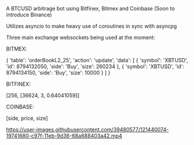 
A BTCUSD arbitrage bot using Bitfinex, Bitmex and Coinbase (Soon to introduce Binance)

Utilizes asyncio to make heavy use of coroutines in sync with asyncpg


Three main exchange websockets being used at the moment:

BITMEX:

 {
    'table': 'orderBookL2_25',
    'action': 'update',
    'data': [
        {
            'symbol': 'XBTUSD',
            'id': 8794132050,
            'side': 'Buy',
            'size': 260234
        },
        {
            'symbol': 'XBTUSD',
            'id': 8794134150,
            'side': 'Buy',
            'size': 10000
        }
     ]
 }


BITFINEX:

 [256, [36624, 3, 0.64041059]]

COINBASE:

[side, price, size]

https://user-images.githubusercontent.com/39480577/121440074-19741680-c97f-11eb-9d36-68a688403a42.mp4
